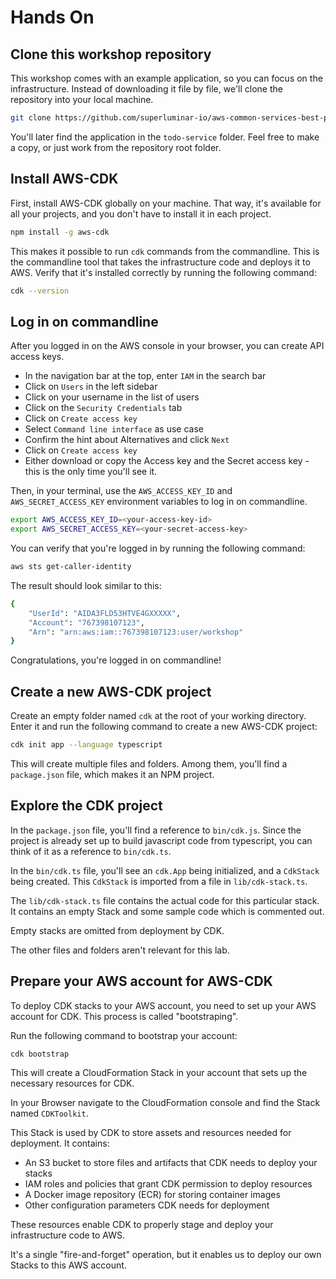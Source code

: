 # Hands On

## Clone this workshop repository

This workshop comes with an example application, so you can focus on the infrastructure.
Instead of downloading it file by file, we'll clone the repository into your local machine.

```sh
git clone https://github.com/superluminar-io/aws-common-services-best-practices-workshop.git
```

You'll later find the application in the `todo-service` folder. Feel free to make a copy, or just work from the repository root folder.


## Install AWS-CDK

First, install AWS-CDK globally on your machine.
That way, it's available for all your projects, and you don't have to install it in each project.

```sh
npm install -g aws-cdk
```

This makes it possible to run `cdk` commands from the commandline. This is the commandline tool that takes the infrastructure code and deploys it to AWS.
Verify that it's installed correctly by running the following command:

```sh
cdk --version
```


## Log in on commandline

After you logged in on the AWS console in your browser, you can create API access keys.
- In the navigation bar at the top, enter `IAM` in the search bar
- Click on `Users` in the left sidebar
- Click on your username in the list of users
- Click on the `Security Credentials` tab
- Click on `Create access key`
- Select `Command line interface` as use case
- Confirm the hint about Alternatives and click `Next`
- Click on `Create access key`
- Either download or copy the Access key and the Secret access key - this is the only time you'll see it.

Then, in your terminal, use the `AWS_ACCESS_KEY_ID` and `AWS_SECRET_ACCESS_KEY` environment variables to log in on commandline.

```sh
export AWS_ACCESS_KEY_ID=<your-access-key-id>
export AWS_SECRET_ACCESS_KEY=<your-secret-access-key>
```

You can verify that you're logged in by running the following command:

```sh
aws sts get-caller-identity
```

The result should look similar to this:
```sh
{
    "UserId": "AIDA3FLD53HTVE4GXXXXX",
    "Account": "767398107123",
    "Arn": "arn:aws:iam::767398107123:user/workshop"
}
```

Congratulations, you're logged in on commandline!


## Create a new AWS-CDK project

Create an empty folder named `cdk` at the root of your working directory.
Enter it and run the following command to create a new AWS-CDK project:

```sh
cdk init app --language typescript
```

This will create multiple files and folders.
Among them, you'll find a `package.json` file, which makes it an NPM project.


## Explore the CDK project

In the `package.json` file, you'll find a reference to `bin/cdk.js`.
Since the project is already set up to build javascript code from typescript, you can think of it as a reference to `bin/cdk.ts`.

In the `bin/cdk.ts` file, you'll see an `cdk.App` being initialized, and a `CdkStack` being created.
This `CdkStack` is imported from a file in `lib/cdk-stack.ts`.

The `lib/cdk-stack.ts` file contains the actual code for this particular stack.
It contains an empty Stack and some sample code which is commented out.

Empty stacks are omitted from deployment by CDK.

The other files and folders aren't relevant for this lab.


## Prepare your AWS account for AWS-CDK

To deploy CDK stacks to your AWS account, you need to set up your AWS account for CDK.
This process is called "bootstraping".

Run the following command to bootstrap your account:

```sh
cdk bootstrap
```

This will create a CloudFormation Stack in your account that sets up the necessary resources for CDK.

In your Browser navigate to the CloudFormation console and find the Stack named `CDKToolkit`.

This Stack is used by CDK to store assets and resources needed for deployment. It contains:

- An S3 bucket to store files and artifacts that CDK needs to deploy your stacks
- IAM roles and policies that grant CDK permission to deploy resources
- A Docker image repository (ECR) for storing container images
- Other configuration parameters CDK needs for deployment

These resources enable CDK to properly stage and deploy your infrastructure code to AWS.

It's a single "fire-and-forget" operation, but it enables us to deploy our own Stacks to this AWS account.
